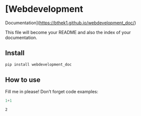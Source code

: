 # [Webdevelopment
Documentation](https://bthek1.github.io/webdevelopment_doc/)

<!-- WARNING: THIS FILE WAS AUTOGENERATED! DO NOT EDIT! -->

This file will become your README and also the index of your
documentation.

## Install

``` sh
pip install webdevelopment_doc
```

## How to use

Fill me in please! Don’t forget code examples:

``` python
1+1
```

    2
